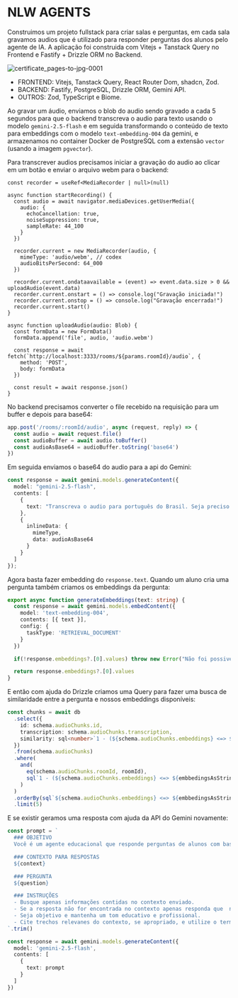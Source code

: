 # NLW AGENTS

Construimos um projeto fullstack para criar salas e perguntas, em cada sala gravamos audios que é utilizado para responder perguntas dos alunos pelo agente de IA. A aplicação foi construida com Vitejs + Tanstack Query no Frontend e Fastify + Drizzle ORM no Backend.

![certificate_pages-to-jpg-0001](https://github.com/user-attachments/assets/28d01c3b-c554-4d92-b716-ad2d6b7e6975)

- FRONTEND: Vitejs, Tanstack Query, React Router Dom, shadcn, Zod.
- BACKEND: Fastify, PostgreSQL, Drizzle ORM, Gemini API.
- OUTROS: Zod, TypeScript e Biome.

Ao gravar um áudio, enviamos o blob do audio sendo gravado a cada 5 segundos para que o backend transcreva o audio para texto usando o modelo `gemini-2.5-flash` e em seguida transformando o conteúdo de texto para embeddings com o modelo `text-embedding-004` da gemini, e armazenamos no container Docker de PostgreSQL com a extensão `vector` (usando a imagem `pgvector`).

Para transcrever audios precisamos iniciar a gravação do audio ao clicar em um botão e enviar o arquivo webm para o backend:

```tsx
const recorder = useRef<MediaRecorder | null>(null)

async function startRecording() {
  const audio = await navigator.mediaDevices.getUserMedia({
    audio: {
      echoCancellation: true,
      noiseSuppression: true,
      sampleRate: 44_100
    }
  })

  recorder.current = new MediaRecorder(audio, {
    mimeType: 'audio/webm', // codex
    audioBitsPerSecond: 64_000
  })

  recorder.current.ondataavailable = (event) => event.data.size > 0 && uploadAudio(event.data)
  recorder.current.onstart = () => console.log("Gravação iniciada!")
  recorder.current.onstop = () => console.log("Gravação encerrada!")
  recorder.current.start()
}

async function uploadAudio(audio: Blob) {
  const formData = new FormData()
  formData.append('file', audio, 'audio.webm')

  const response = await fetch(`http://localhost:3333/rooms/${params.roomId}/audio`, {
    method: 'POST',
    body: formData
  })

  const result = await response.json()
}
``` 

No backend precisamos converter o file recebido na requisição para um buffer e depois para base64:

```ts
app.post('/rooms/:roomId/audio', async (request, reply) => {
  const audio = await request.file()
  const audioBuffer = await audio.toBuffer()
  const audioAsBase64 = audioBuffer.toString('base64')
})

```

Em seguida enviamos o base64 do audio para a api do Gemini:

```ts
const response = await gemini.models.generateContent({
  model: "gemini-2.5-flash",
  contents: [
    {
      text: "Transcreva o audio para português do Brasil. Seja preciso e natural na transcrição. Mantenha a pontuação adequada e divida o texto em paragrafos quando for apropriado."
    }, 
    {
      inlineData: {
        mimeType,
        data: audioAsBase64
      }
    }
  ]
});
```

Agora basta fazer embedding do `response.text`. Quando um aluno cria uma pergunta também criamos os embeddings da pergunta: 

```ts
export async function generateEmbeddings(text: string) {
  const response = await gemini.models.embedContent({ 
    model: 'text-embedding-004',
    contents: [{ text }],
    config: {
      taskType: 'RETRIEVAL_DOCUMENT'
    }
  })

  if(!response.embeddings?.[0].values) throw new Error("Não foi possivel gerar s embeddings")

  return response.embeddings?.[0].values
}
```

E então com ajuda do Drizzle criamos uma Query para fazer uma busca de similaridade entre a pergunta e nossos embeddings disponíveis:

```ts
const chunks = await db
  .select({
    id: schema.audioChunks.id,
    transcription: schema.audioChunks.transcription,
    similarity: sql<number>`1 - (${schema.audioChunks.embeddings} <=> ${embbedingsAsString}::vector)`
  })
  .from(schema.audioChunks)
  .where(
    and(
      eq(schema.audioChunks.roomId, roomId),
      sql`1 - (${schema.audioChunks.embeddings} <=> ${embbedingsAsString}::vector) > 0.7`
    )
  )
  .orderBy(sql`${schema.audioChunks.embeddings} <=> ${embbedingsAsString}::vector`)
  .limit(5)
```

E se existir geramos uma resposta com ajuda da API do Gemini novamente:

```ts
const prompt = `
  ### OBJETIVO
  Você é um agente educacional que responde perguntas de alunos com base com conteúdos ja existentes. Com base no context fornecido abaixo no contexto, responda a pergunta de forma clara e precisa em português.

  ### CONTEXTO PARA RESPOSTAS
  ${context}

  ### PERGUNTA 
  ${question}

  ### INSTRUÇÕES
  - Busque apenas informações contidas no contexto enviado.
  - Se a resposta não for encontrada no contexto apenas responda que  não possui informações suficientes para responder.
  - Seja objetivo e mantenha um tom educativo e profissional.
  - Cite trechos relevanes do contexto, se apropriado, e utilize o termo "Conteúdo da aula".
`.trim()

const response = await gemini.models.generateContent({
  model: 'gemini-2.5-flash',
  contents: [
    {
      text: prompt
    }
  ]
})
```
